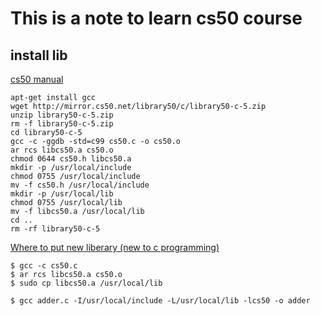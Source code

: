 # This is a note to learn cs50 course

## install lib

[cs50 manual](https://manual.cs50.net/library/)

    apt-get install gcc
    wget http://mirror.cs50.net/library50/c/library50-c-5.zip
    unzip library50-c-5.zip
    rm -f library50-c-5.zip
    cd library50-c-5
    gcc -c -ggdb -std=c99 cs50.c -o cs50.o
    ar rcs libcs50.a cs50.o
    chmod 0644 cs50.h libcs50.a
    mkdir -p /usr/local/include
    chmod 0755 /usr/local/include
    mv -f cs50.h /usr/local/include
    mkdir -p /usr/local/lib
    chmod 0755 /usr/local/lib
    mv -f libcs50.a /usr/local/lib
    cd ..
    rm -rf library50-c-5

[Where to put new liberary (new to c programming)](http://ubuntuforums.org/showthread.php?t=748771)

    $ gcc -c cs50.c
    $ ar rcs libcs50.a cs50.o
    $ sudo cp libcs50.a /usr/local/lib 

    $ gcc adder.c -I/usr/local/include -L/usr/local/lib -lcs50 -o adder 
